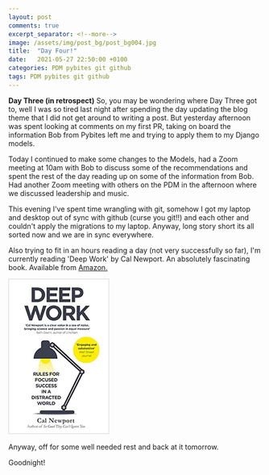 ```yaml
---
layout: post
comments: true
excerpt_separator: <!--more-->
image: /assets/img/post_bg/post_bg004.jpg
title:  "Day Four!"
date:   2021-05-27 22:50:00 +0100
categories: PDM pybites git github
tags: PDM pybites git github
---
```


**Day Three (in retrospect)**
So, you may be wondering where Day Three got to, well I was so tired last night after spending the day updating the blog theme that I did not get around to writing a post. But yesterday afternoon was spent looking at comments on my first PR, taking on <!--more-->board the information Bob from Pybites left me and trying to apply them to my Django models. 

Today I continued to make some changes to the Models, had a Zoom meeting at 10am with Bob to discuss some of the recommendations and spent the rest of the day reading up on some of the information from Bob. Had another Zoom meeting with others on the PDM in the afternoon where we discussed leadership and music. 

This evening I've spent time wrangling with git, somehow I got my laptop and desktop out of sync with github (curse you git!!) and each other and couldn't apply the migrations to my laptop. Anyway, long story short its all sorted now and we are in sync everywhere.

Also trying to fit in an hours reading a day (not very successfully so far), I'm currently reading 'Deep Work' by Cal Newport. An absolutely fascinating book. Available from <a href="https://www.amazon.co.uk/Deep-Work-Focused-Success-Distracted/dp/0349411905/ref=tmm_pap_swatch_0?_encoding=UTF8&qid=1622151867&sr=8-1" target="_blank">Amazon.</a>

<a href="https://www.amazon.co.uk/Deep-Work-Focused-Success-Distracted/dp/0349411905/ref=tmm_pap_swatch_0?_encoding=UTF8&qid=1622151867&sr=8-1" target="_blank"><img src="/assets/images/deepwork.jpg" alt="Deep Work Book Cover" width="200"/></a>	

Anyway, off for some well needed rest and back at it tomorrow.

Goodnight!


